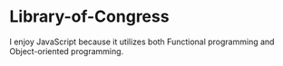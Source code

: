 # Library-of-Congress

I enjoy JavaScript because it utilizes both Functional programming and Object-oriented programming.